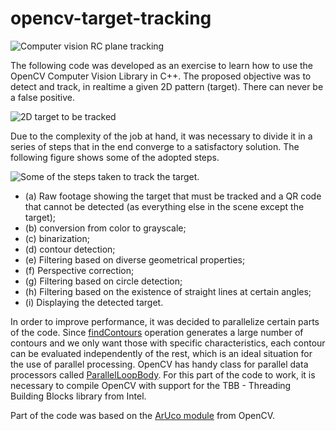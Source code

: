 # opencv-target-tracking

![Computer vision RC plane tracking](https://i.imgur.com/MnvUcdB.gif)

The following code was developed as an exercise to learn how to use the OpenCV Computer Vision Library in C++. The proposed objective was to detect and track, in realtime a given 2D pattern (target). There can never be a false positive.

![2D target to be tracked](https://i.imgur.com/TYxTJWx.png?1)

Due to the complexity of the job at hand, it was necessary to divide it in a series of steps that in the end converge to a satisfactory solution. The following figure shows some of the adopted steps.

![Some of the steps taken to track the target.](https://i.imgur.com/aHiTgQh.jpg?1)

- (a) Raw footage showing the target that must be tracked and a QR code that cannot be detected (as everything else in the scene except the target);
- (b) conversion from color to grayscale;
- (c) binarization;
- (d) contour detection;
- (e) Filtering based on diverse geometrical properties;
- (f) Perspective correction;
- (g) Filtering based on circle detection;
- (h) Filtering based on the existence of straight lines at certain angles;
- (i) Displaying the detected target.

In order to improve performance, it was decided to parallelize certain parts of the code. Since [findContours](https://docs.opencv.org/3.1.0/d3/dc0/group__imgproc__shape.html#ga17ed9f5d79ae97bd4c7cf18403e1689a) operation generates a large number of contours and we only want those with specific characteristics, each contour can be evaluated independently of the rest, which is an ideal situation for the use of parallel processing. OpenCV has handy class for parallel data processors called [ParallelLoopBody](https://docs.opencv.org/3.4.0/d2/d74/classcv_1_1ParallelLoopBody.html#details). For this part of the code to work, it is necessary to compile OpenCV with support for the TBB - Threading Building Blocks library from Intel.

Part of the code was based on the [ArUco module](https://docs.opencv.org/3.1.0/d9/d53/aruco_8hpp.html) from OpenCV.
